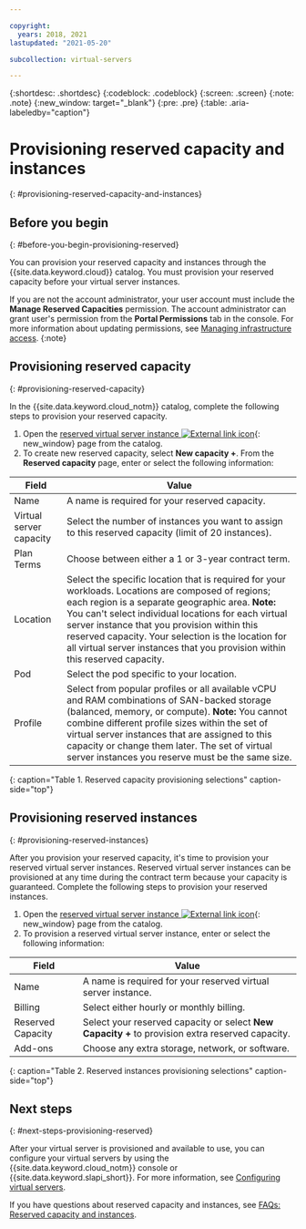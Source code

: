 ```yaml
---

copyright:
  years: 2018, 2021
lastupdated: "2021-05-20"

subcollection: virtual-servers

---
```


{:shortdesc: .shortdesc}
{:codeblock: .codeblock}
{:screen: .screen}
{:note: .note}
{:new_window: target="_blank"}
{:pre: .pre}
{:table: .aria-labeledby="caption"}

# Provisioning reserved capacity and instances
{: #provisioning-reserved-capacity-and-instances}

## Before you begin
{: #before-you-begin-provisioning-reserved}

You can provision your reserved capacity and instances through the {{site.data.keyword.cloud}} catalog. You must provision your reserved capacity before your virtual server instances.

If you are not the account administrator, your user account must include the **Manage Reserved Capacities** permission. The account administrator can grant user's permission from the **Portal Permissions** tab in the console. For more information about updating permissions, see [Managing infrastructure access](/docs/account?topic=account-mngclassicinfra#mngclassicinfra).
{:note}

## Provisioning reserved capacity
{: #provisioning-reserved-capacity}

In the {{site.data.keyword.cloud_notm}} catalog, complete the following steps to provision your reserved capacity.

  1. Open the [reserved virtual server instance ![External link icon](../icons/launch-glyph.svg "External link icon")](https://cloud.ibm.com/gen1/infrastructure/provision/vs?guestType=reserved&cm_sp=Cloud-Product-_-OnPageNav-IBMCloudPlatform_IBMVirtualMachines-_-VSI_Prod_Midpage){: new_window} page from the catalog.
  2. To create new reserved capacity, select **New capacity +**. From the **Reserved capacity** page, enter or select the following information:

| Field                   | Value               |                                                                                                                                                                                                                                                                                                                                 
| ----------------------- | ------------------- |
| Name                    | A name is required for your reserved capacity. |                                                                                                                                                                                                                                                                                                       
| Virtual server capacity | Select the number of instances you want to assign to this reserved capacity (limit of 20 instances). |
| Plan Terms              | Choose between either a 1 or 3-year contract term. |  
| Location                | Select the specific location that is required for your workloads. Locations are composed of regions; each region is a separate geographic area. **Note:** You can't select individual locations for each virtual server instance that you provision within this reserved capacity. Your selection is the location for all virtual server instances that you provision within this reserved capacity. |
| Pod                     | Select the pod specific to your location. |                                                                                                                                                                                                                                                                                          
| Profile                 | Select from popular profiles or all available vCPU and RAM combinations of SAN-backed storage (balanced, memory, or compute). **Note:** You cannot combine different profile sizes within the set of virtual server instances that are assigned to this capacity or change them later. The set of virtual server instances you reserve must be the same size. |
{: caption="Table 1. Reserved capacity provisioning selections" caption-side="top"}


## Provisioning reserved instances
{: #provisioning-reserved-instances}

After you provision your reserved capacity, it's time to provision your reserved virtual server instances. Reserved virtual server instances can be provisioned at any time during the contract term because your capacity is guaranteed. Complete the following steps to provision your reserved instances.

1. Open the [reserved virtual server instance ![External link icon](../icons/launch-glyph.svg "External link icon")](https://cloud.ibm.com/gen1/infrastructure/provision/vs?guestType=reserved&cm_sp=Cloud-Product-_-OnPageNav-IBMCloudPlatform_IBMVirtualMachines-_-VSI_Prod_Midpage){: new_window} page from the catalog.
2. To provision a reserved virtual server instance, enter or select the following information:

| Field                     | Value               |                                                                                                                                                                                                                                                                                                                                 
| ------------------------- | ------------------- |
| Name                      | A name is required for your reserved virtual server instance. |                                                                                                                                                                                                                                                                                                       
| Billing                   | Select either hourly or monthly billing. |                                                                                                                                                                                                                                                
| Reserved Capacity         | Select your reserved capacity or select **New Capacity +** to provision extra reserved capacity. |                                                                                                                                                                                                     
| Add-ons                   | Choose any extra storage, network, or software. |                                                                                                                                                                                                                                                                                            
{: caption="Table 2. Reserved instances provisioning selections" caption-side="top"}

## Next steps
{: #next-steps-provisioning-reserved}

After your virtual server is provisioned and available to use, you can configure your virtual servers by using the
{{site.data.keyword.cloud_notm}} console or {{site.data.keyword.slapi_short}}. For more information, see [Configuring virtual servers](/docs/virtual-servers?topic=virtual-servers-configuring-virtual-servers#configuring-virtual-servers).

If you have questions about reserved capacity and instances, see [FAQs: Reserved capacity and instances](/docs/virtual-servers?topic=virtual-servers-faqs-reserved-capacity-and-instances#faqs-reserved-capacity-and-instances). 

